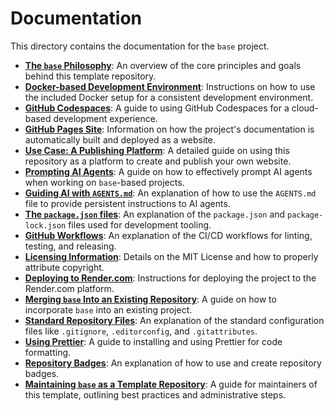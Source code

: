 # Documentation

This directory contains the documentation for the `base` project.

- **[The `base` Philosophy](./base.md)**: An overview of the core principles and goals behind this template repository.
- **[Docker-based Development Environment](./docker.md)**: Instructions on how to use the included Docker setup for a consistent development environment.
- **[GitHub Codespaces](./github-codespaces.md)**: A guide to using GitHub Codespaces for a cloud-based development experience.
- **[GitHub Pages Site](./github-pages.md)**: Information on how the project's documentation is automatically built and deployed as a website.
- **[Use Case: A Publishing Platform](./use-case-publishing.md)**: A detailed guide on using this repository as a platform to create and publish your own website.
- **[Prompting AI Agents](./prompting-ai-agents.md)**: A guide on how to effectively prompt AI agents when working on `base`-based projects.
- **[Guiding AI with `AGENTS.md`](./agents-md-guide.md)**: An explanation of how to use the `AGENTS.md` file to provide persistent instructions to AI agents.
- **[The `package.json` files](./package-json-guide.md)**: An explanation of the `package.json` and `package-lock.json` files used for development tooling.
- **[GitHub Workflows](./github-workflows.md)**: An explanation of the CI/CD workflows for linting, testing, and releasing.
- **[Licensing Information](./licensing.md)**: Details on the MIT License and how to properly attribute copyright.
- **[Deploying to Render.com](./render.md)**: Instructions for deploying the project to the Render.com platform.
- **[Merging `base` Into an Existing Repository](./merging-base.md)**: A guide on how to incorporate `base` into an existing project.
- **[Standard Repository Files](./standard-files.md)**: An explanation of the standard configuration files like `.gitignore`, `.editorconfig`, and `.gitattributes`.
- **[Using Prettier](./prettier.md)**: A guide to installing and using Prettier for code formatting.
- **[Repository Badges](./badges.md)**: An explanation of how to use and create repository badges.
- **[Maintaining `base` as a Template Repository](./template-repo.md)**: A guide for maintainers of this template, outlining best practices and administrative steps.
